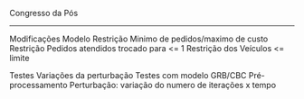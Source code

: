 Congresso da Pós

------------------------------------------------------------------

Modificações Modelo
Restrição Minimo de pedidos/maximo de custo
Restrição Pedidos atendidos trocado para <= 1
Restrição dos Veículos <= limite


Testes
Variações da perturbação
Testes com modelo GRB/CBC
Pré-processamento
Perturbação: variação do numero de iterações x tempo
